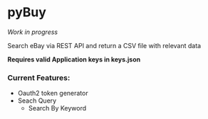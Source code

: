 # pyBuy

*Work in progress*

Search eBay via REST API and return a CSV file with relevant data

**Requires valid Application keys in keys.json**

### Current Features:
- Oauth2 token generator
- Seach Query
    - Search By Keyword
